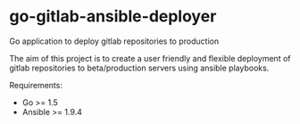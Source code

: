 # go-gitlab-ansible-deployer
Go application to deploy gitlab repositories to production

The aim of this project is to create a user friendly and flexible deployment of gitlab repositories to beta/production servers using ansible playbooks.

Requirements:
- Go >= 1.5
- Ansible >= 1.9.4
